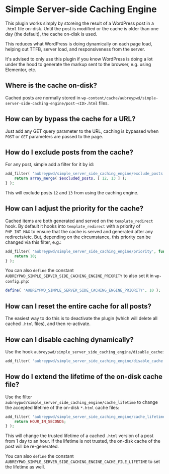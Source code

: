 # Simple Server-side Caching Engine

This plugin works simply by storeing the result of a WordPress post in a `.html` file on-disk. Until the post is modified or the cache is older than one day (the default), the cache on-disk is used.

This reduces what WordPress is doing dynamically on each page load, helping out TTFB, server load, and responsiveness from the server.

It's advised to only use this plugin if you know WordPress is doing a lot under the hood to generate the markup sent to the browser, e.g. using Elementor, etc.

## Where is the cache on-disk?

Cached posts are normally stored in `wp-content/cache/aubreypwd/simple-server-side-caching-engine/post-<ID>.html` files.

## How can by bypass the cache for a URL?

Just add any GET query parameter to the URL, caching is bypassed when `POST` or `GET` parameters are passed to the page.

## How do I exclude posts from the cache?

For any post, simple add a filter for it by id:

```php
add_filter( 'aubreypwd/simple_server_side_caching_engine/exclude_posts', function( $excluded_posts ) {
	return array_merge( $excluded_posts, [ 12, 13 ] );
} );
```

This will exclude posts `12` and `13` from using the caching engine.

## How can I adjust the priority for the cache?

Cached items are both generated and served on the `template_redirect` hook. By default it hooks into `template_redirect` with a priority of `PHP_INT_MAX` to ensure that the cache is served and generated after any redirects/etc. But, depending on the circumstance, this priority can be changed via this filter, e.g.:

```php
add_filter( 'aubreypwd/simple_server_side_caching_engine/priority', function( $priority ) {
	return 10;
} );
```

You can also `define` the constant `AUBREYPWD_SIMPLE_SERVER_SIDE_CACHING_ENGINE_PRIORITY` to also set it in `wp-config.php`:

```php
define( 'AUBREYPWD_SIMPLE_SERVER_SIDE_CACHING_ENGINE_PRIORITY', 10 );
```

## How can I reset the entire cache for all posts?

The easiest way to do this is to deactivate the plugin (which will delete all cached `.html` files), and then re-activate.

## How can I disable caching dynamically?

Use the hook `aubreypwd/simple_server_side_caching_engine/disable_cache`:

```php
add_filter( 'aubreypwd/simple_server_side_caching_engine/disable_cache', '__return_true' );
```

## How do I extend the lifetime of the on-disk cache file?

Use the filter `aubreypwd/simple_server_side_caching_engine/cache_lifetime` to change the accepted lifetime of the on-disk `*.html` cache files:

```php
add_filter( 'aubreypwd/simple_server_side_caching_engine/cache_lifetime', function( $lifetime ) {
	return HOUR_IN_SECONDS;
} );
```

This will change the trusted lifetime of a cached `.html` version of a post from 1 day to an hour. If the lifetime is not trusted, the on-disk cache of the post will be re-generated.

You can also `define` the constant `AUBREYPWD_SIMPLE_SERVER_SIDE_CACHING_ENGINE_CACHE_FILE_LIFETIME` to set the lifetime as well.
